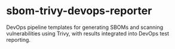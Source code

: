 # sbom-trivy-devops-reporter
DevOps pipeline templates for generating SBOMs and scanning vulnerabilities using Trivy, with results integrated into DevOps test reporting.
